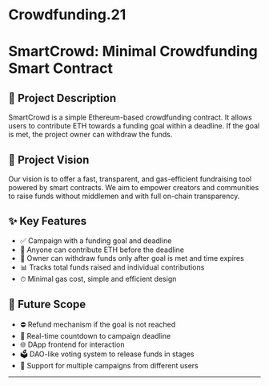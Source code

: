 # Crowdfunding.21
# SmartCrowd: Minimal Crowdfunding Smart Contract

## 📌 Project Description

SmartCrowd is a simple Ethereum-based crowdfunding contract. It allows users to contribute ETH towards a funding goal within a deadline. If the goal is met, the project owner can withdraw the funds.

## 🎯 Project Vision

Our vision is to offer a fast, transparent, and gas-efficient fundraising tool powered by smart contracts. We aim to empower creators and communities to raise funds without middlemen and with full on-chain transparency.

## ✨ Key Features

- ✅ Campaign with a funding goal and deadline
- 💸 Anyone can contribute ETH before the deadline
- 🔐 Owner can withdraw funds only after goal is met and time expires
- 📊 Tracks total funds raised and individual contributions
- ⏱ Minimal gas cost, simple and efficient design

## 🔭 Future Scope

- ⛔ Refund mechanism if the goal is not reached
- 📆 Real-time countdown to campaign deadline
- 🌐 DApp frontend for interaction
- 🗳 DAO-like voting system to release funds in stages
- 💼 Support for multiple campaigns from different users

---


